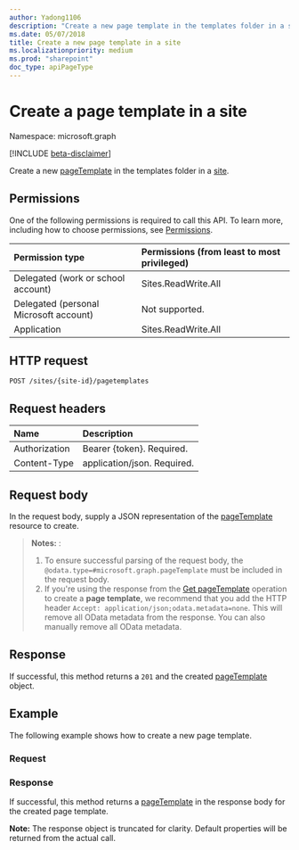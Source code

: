 ```yaml
---
author: Yadong1106
description: "Create a new page template in the templates folder in a site."
ms.date: 05/07/2018
title: Create a new page template in a site
ms.localizationpriority: medium
ms.prod: "sharepoint"
doc_type: apiPageType
---
```


# Create a page template in a site

Namespace: microsoft.graph

[!INCLUDE [beta-disclaimer](../../includes/beta-disclaimer.md)]

Create a new [pageTemplate](../resources/pagetemplate.md) in the templates folder in a [site](../resources/site.md).

## Permissions

One of the following permissions is required to call this API. To learn more, including how to choose permissions, see [Permissions](/graph/permissions-reference).

| Permission type                        | Permissions (from least to most privileged) |
| :------------------------------------- | :------------------------------------------ |
| Delegated (work or school account)     | Sites.ReadWrite.All                         |
| Delegated (personal Microsoft account) | Not supported.                              |
| Application                            | Sites.ReadWrite.All                         |

## HTTP request

<!-- { "blockType": "ignored" } -->

```http
POST /sites/{site-id}/pagetemplates
```
## Request headers

| Name          | Description                 |
| :------------ | :-------------------------- |
| Authorization | Bearer {token}. Required.   |
| Content-Type  | application/json. Required. |

## Request body

In the request body, supply a JSON representation of the [pageTemplate](../resources/pagetemplate.md) resource to create.

> **Notes:** :
> 1. To ensure successful parsing of the request body, the `@odata.type=#microsoft.graph.pageTemplate` must be included in the request body.
> 2. If you're using the response from the [Get pageTemplate](../api/pagetemplate-get.md) operation to create a **page template**, we recommend that you add the HTTP header `Accept: application/json;odata.metadata=none`. This will remove all OData metadata from the response. You can also manually remove all OData metadata.
## Response

If successful, this method returns a `201` and the created [pageTemplate](../resources/pagetemplate.md) object.

## Example

The following example shows how to create a new page template.

### Request

<!-- { "blockType": "request", "name": "create-pagetemplate", "scopes": "sites.readwrite.all" } -->


### Response

If successful, this method returns a [pageTemplate](../resources/pagetemplate.md) in the response body for the created page template.

<!-- { "blockType": "response", "@odata.type": "microsoft.graph.pageTemplate", "truncated": true } -->


**Note:** The response object is truncated for clarity. Default properties will be returned from the actual call.

[list]: ../resources/list.md
[listitem]: ../resources/listitem.md
[site]: ../resources/site.md
[pageTemplate]: ../resources/pagetemplate.md

<!--
{
  "type": "#pagetemplate.annotation",
  "description": "Create a page template in the templates folder in a site.",
  "keywords": "",
  "section": "documentation",
  "tocPath": "PageTemplates/Create",
  "suppressions": []
}
-->
